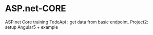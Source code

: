 # ASP.net-CORE
ASP.net Core training
TodoApi : get data from basic endpoint.
Project2: setup Angular5 + example
